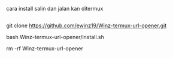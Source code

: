 cara install
salin dan jalan kan ditermux

##
git clone https://github.com/ewinz19/Winz-termux-url-opener.git

bash Winz-termux-url-opener/install.sh

rm -rf Winz-termux-url-opener
##
